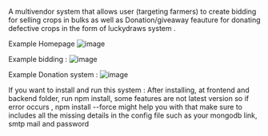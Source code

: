 A multivendor system that allows user (targeting farmers) to create bidding for selling crops in bulks as well as Donation/giveaway feauture for donating defective crops in the form of luckydraws system . 

Example Homepage 
![image](https://github.com/Pmaneemay/AgriConnect_v1/assets/93761027/3fba3b6f-6815-4805-b31f-f94fbf185929)

Example bidding : 
![image](https://github.com/Pmaneemay/AgriConnect_v1/assets/93761027/c88b297f-6604-4171-8a2d-dd88b87c370c)

Example Donation system :
![image](https://github.com/Pmaneemay/AgriConnect_v1/assets/93761027/185dd177-e158-4e79-9e83-ca3bd8e066b0)

If you want to install and run this system : 
After installing, at frontend and backend folder, run npm install, some features are not latest version so if error occurs , npm install --force might help you with that 
make sure to includes all the missing details in the config file such as your mongodb link, smtp mail and password





